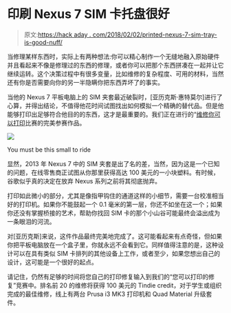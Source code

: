 # 印刷 Nexus 7 SIM 卡托盘很好

> 原文:[https://hack aday . com/2018/02/02/printed-nexus-7-sim-tray-is-good-nuff/](https://hackaday.com/2018/02/02/printed-nexus-7-sim-tray-is-good-nuff/)

当修理某样东西时，实际上有两种想法:你可以精心制作一个无缝地融入原始硬件并且看起来不像是修理过的东西的修理，或者你可以把那个东西拼凑在一起并让它继续运转。这个决策过程中有很多变量，比如维修的复杂程度、可用的材料，当然还有你是否需要向你的另一半隐瞒你把东西弄坏了的事实。

当他的 Nexus 7 平板电脑上的 SIM 夹套最近破裂时，[亚历克斯·惠特莫尔]进行了心算，并得出结论，不值得他花时间试图找出如何模拟一个精确的替代品。但是他能够打印出足够符合他目的的东西，这才是最重要的。我们正在进行的“[维修你可以打印](http://hackaday.com/2018/01/16/win-big-prizes-with-repairs-you-can-print/)比赛的完美参赛作品。

[![](../Images/154fc169ad3ccb7d5da99c6ae6c6e187.png)](https://hackaday.com/wp-content/uploads/2018/01/n7sim_detail.jpg)

You must be this small to ride

显然，2013 年 Nexus 7 中的 SIM 夹套是出了名的差，当然，因为这是一个已知的问题，在线零售商正试图从你那里获得高达 100 美元的一小块塑料。有时候，谷歌似乎真的决定在放弃 Nexus 系列之前将其彻底抛弃。

打印如此微小的部分，尤其是像指甲钩住的通道这样的小细节，需要一台校准相当好的打印机。如果你不能鼓起一个 0.1 毫米的第一层，你还不如坐在这一个；如果你还没有掌握桥接的艺术，帮助你找回 SIM 卡的那个小山谷可能最终会溢出成为一条眼泪的河流。

对[亚历克斯]来说，这件作品最终完美地完成了。这可能看起来有点奇怪，但如果你把平板电脑放在一个盒子里，你就永远不会看到它。同样值得注意的是，这种设计可以在具有类似 SIM 卡排列的其他设备上工作，或者至少，如果您想出自己的设计，这可能是一个很好的起点。

请记住，仍然有足够的时间将您自己的打印修复输入到我们的“您可以打印的修复”竞赛中。排名前 20 的维修将获得 100 美元的 Tindie credit，对于学生或组织完成的最佳维修，线上有两台 Prusa i3 MK3 打印机和 Quad Material 升级套件。